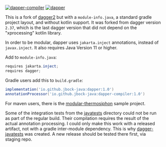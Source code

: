 [![dapper-compiler](https://maven-badges.herokuapp.com/maven-central/io.github.jbock-java/dapper-compiler/badge.svg?color=grey&subject=dapper-compiler)](https://maven-badges.herokuapp.com/maven-central/io.github.jbock-java/dapper-compiler)
[![dapper](https://maven-badges.herokuapp.com/maven-central/io.github.jbock-java/dapper/badge.svg?subject=dapper)](https://maven-badges.herokuapp.com/maven-central/io.github.jbock-java/dapper)

This is a fork of [dagger2](https://github.com/google/dagger) but with a `module-info.java`,
a standard gradle project layout, and without kotlin support.
It was forked from dagger version `2.37`, which is the last dagger
version that did not depend on the "xprocessing" kotlin library.

In order to be modular, dapper uses `jakarta.inject` annotations, instead of `javax.inject`.
It also requires Java Version 11 or higher.

Add to `module-info.java`:

````java
requires jakarta.inject;
requires dagger;
````

Gradle users add this to `build.gradle`:

````groovy
implementation('io.github.jbock-java:dapper:1.0')
annotationProcessor('io.github.jbock-java:dapper-compiler:1.0')
````

For maven users, there is the [modular-thermosiphon](https://github.com/jbock-java/modular-thermosiphon) sample project.

Some of the integration tests from the [javatests](https://github.com/google/dagger/tree/master/javatests) directory could not
be run as part of the regular build. Their compilation requires the result of the actual annotation processing.
I could only make this work with a released artifact, not with a gradle inter-module dependency.
This is why [dagger-javatests](https://github.com/jbock-java/dapper-javatests) was created.
A new release should be tested there first, via staging repo.
